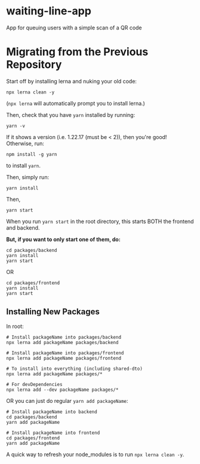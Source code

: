 # waiting-line-app

App for queuing users with a simple scan of a QR code

# Migrating from the Previous Repository

Start off by installing lerna and nuking your old code:

```
npx lerna clean -y
```

(`npx lerna` will automatically prompt you to install lerna.)

Then, check that you have `yarn` installed by running:

```
yarn -v
```

If it shows a version (i.e. 1.22.17 (must be < 2)), then you're good! Otherwise, run:

```
npm install -g yarn
```

to install `yarn`.

Then, simply run:

```
yarn install
```

Then,

```
yarn start
```

When you run `yarn start` in the root directory, this starts BOTH the frontend and backend.

**But, if you want to only start one of them, do:**

```
cd packages/backend
yarn install
yarn start
```

OR

```
cd packages/frontend
yarn install
yarn start
```

## Installing New Packages

In root:

```
# Install packageName into packages/backend
npx lerna add packageName packages/backend

# Install packageName into packages/frontend
npx lerna add packageName packages/frontend

# To install into everything (including shared-dto)
npx lerna add packageName packages/*

# For devDependencies
npx lerna add --dev packageName packages/*
```

OR you can just do regular `yarn add packageName`:

```
# Install packageName into backend
cd packages/backend
yarn add packageName

# Install packageName into frontend
cd packages/frontend
yarn add packageName
```

A quick way to refresh your node_modules is to run `npx lerna clean -y`.
